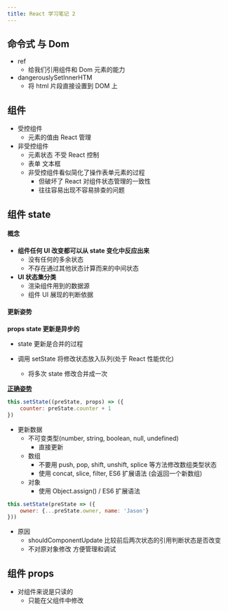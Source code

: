 ```yaml
---
title: React 学习笔记 2
---
```


## 命令式 与 Dom

- ref
  - 给我们引用组件和 Dom 元素的能力
- dangerouslySetInnerHTM
  - 将 html 片段直接设置到 DOM 上

## 组件

- 受控组件
  - 元素的值由 React 管理
- 非受控组件
  - 元素状态 不受 React 控制
  - 表单 文本框
  - 非受控组件看似简化了操作表单元素的过程
    - 但破坏了 React 对组件状态管理的一致性
    - 往往容易出现不容易排查的问题

## 组件 state

#### 概念

- **组件任何 UI 改变都可以从 state 变化中反应出来**
  - 没有任何的多余状态
  - 不存在通过其他状态计算而来的中间状态
- **UI 状态集分类**
  - 渲染组件用到的数据源
  - 组件 UI 展现的判断依据

#### 更新姿势

**props state 更新是异步的**

- state 更新是合并的过程

- 调用 setState 将修改状态放入队列(处于 React 性能优化)
  - 将多次 state 修改合并成一次


**[正确姿势](https://juejin.cn/post/6844903459842424839)**

```jsx
this.setState((preState, props) => ({
    counter: preState.counter + 1
})
```

- 更新数据
  - 不可变类型(number, string, boolean, null, undefined)
    - 直接更新
  - 数组
    - 不要用 push, pop, shift, unshift, splice 等方法修改数组类型状态
    - 使用 concat, slice, filter, ES6 扩展语法  (会返回一个新数组)
  - 对象
    - 使用 Object.assign() / ES6 扩展语法 

```jsx
this.setState(preState => ({
    owner: {...preState.owner, name: 'Jason'}
}))
```

- 原因
  - shouldComponentUpdate 比较前后两次状态的引用判断状态是否改变
  - 不对原对象修改 方便管理和调试


## 组件 props

- 对组件来说是只读的
  - 只能在父组件中修改

